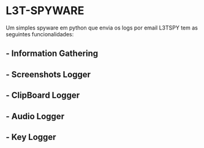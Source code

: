 # L3T-SPYWARE
Um simples spyware em python que envia os logs por email
L3TSPY tem as seguintes funcionalidades:
##   - Information Gathering
##   - Screenshots Logger
##   - ClipBoard Logger
##   - Audio Logger
##   - Key Logger
